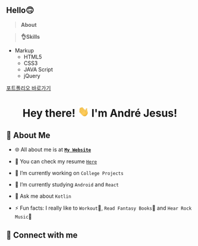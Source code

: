 ## Hello🙃

> **About**

> **👌Skills**

- Markup
  - HTML5
  - CSS3
  - JAVA Script
  - jQuery

[포트폴리오 바로가기](https://chaennn.github.io/portfolio/)

<h1 align="center">Hey there! <img src="https://raw.githubusercontent.com/ABSphreak/ABSphreak/master/gifs/Hi.gif" width="30"> I'm André Jesus!</h1>

## 📌 About Me

- 🌐 All about me is at **[`My Website`](https://andre-j3sus.github.io/)**

- 📄 You can check my resume [`Here`](https://www.canva.com/design/DAFUaHsRNDo/OUWh8boNosWQ3YeIp0tI6A/view?utm_content=DAFUaHsRNDo&utm_campaign=designshare&utm_medium=link&utm_source=publishsharelink)

- 🔭 I’m currently working on `College Projects`

- 🌱 I’m currently studying `Android` and `React`

- 💬 Ask me about `Kotlin`

- ⚡ Fun facts: I really like to `Workout`💪, `Read Fantasy Books`🐉 and `Hear Rock Music`🤘

## 🤝 Connect with me
